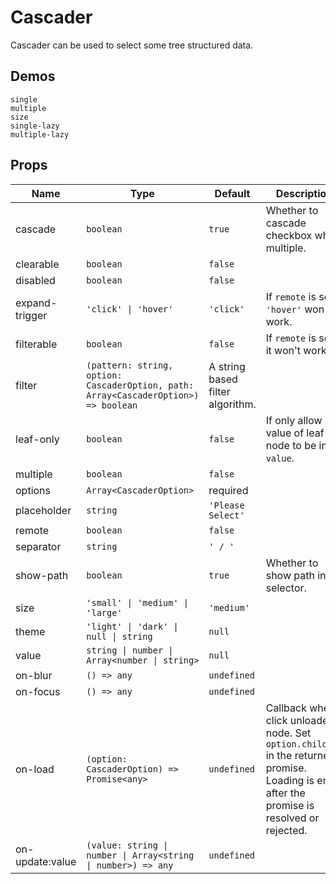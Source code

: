 # Cascader
Cascader can be used to select some tree structured data.

## Demos
```demo
single
multiple
size
single-lazy
multiple-lazy
```

## Props
|Name|Type|Default|Description|
|-|-|-|-|
|cascade|`boolean`|`true`|Whether to cascade checkbox when multiple.|
|clearable|`boolean`|`false`||
|disabled|`boolean`|`false`||
|expand-trigger|`'click' \| 'hover'`|`'click'`|If `remote` is set, `'hover'` won't work.|
|filterable|`boolean`|`false`|If `remote` is set, it won't work.|
|filter|`(pattern: string, option: CascaderOption, path: Array<CascaderOption>) => boolean`|A string based filter algorithm.||
|leaf-only|`boolean`|`false`|If only allow value of leaf node to be in `value`.|
|multiple|`boolean`|`false`||
|options|`Array<CascaderOption>`|required||
|placeholder|`string`|`'Please Select'`||
|remote|`boolean`|`false`||
|separator|`string`|`' / '`||
|show-path|`boolean`|`true`|Whether to show path in selector.|
|size|`'small' \| 'medium' \| 'large'`|`'medium'`||
|theme|`'light' \| 'dark' \| null \| string`|`null`||
|value|`string \| number \| Array<number \| string>`|`null`||
|on-blur|`() => any`|`undefined`||
|on-focus|`() => any`|`undefined`|
|on-load|`(option: CascaderOption) => Promise<any>`|`undefined`|Callback when click unloaded node. Set `option.children` in the returned promise. Loading is end after the promise is resolved or rejected.|
|on-update:value|`(value: string \| number \| Array<string \| number>) => any`|`undefined`||

